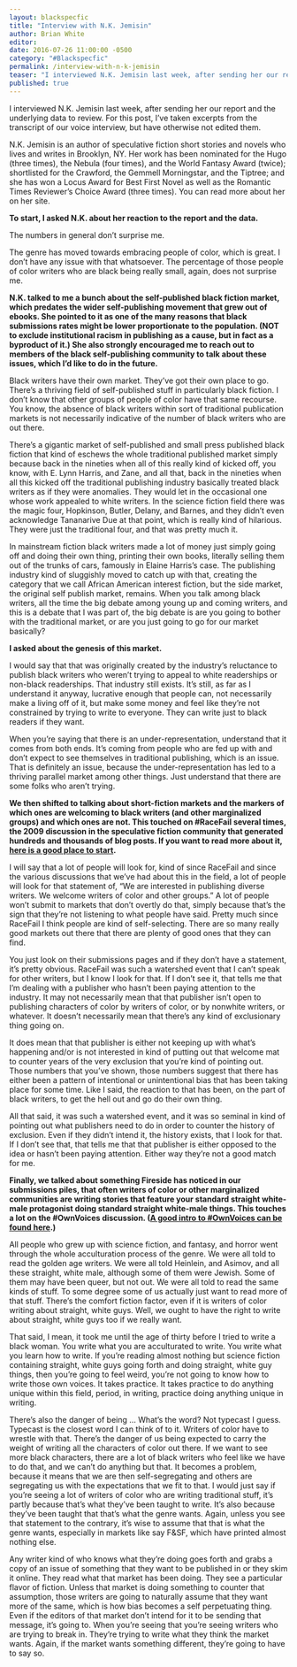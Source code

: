 ```yaml
---
layout: blackspecfic
title: "Interview with N.K. Jemisin"
author: Brian White
editor:
date: 2016-07-26 11:00:00 -0500
category: "#Blackspecfic"
permalink: /interview-with-n-k-jemisin
teaser: "I interviewed N.K. Jemisin last week, after sending her our report and the underlying data to review."
published: true
---
```


I interviewed N.K. Jemisin last week, after sending her our report and the underlying data to review. For this post, I’ve taken excerpts from the transcript of our voice interview, but have otherwise not edited them.

N.K. Jemisin is an author of speculative fiction short stories and novels who lives and writes in Brooklyn, NY. Her work has been nominated for the Hugo (three times), the Nebula (four times), and the World Fantasy Award (twice); shortlisted for the Crawford, the Gemmell Morningstar, and the Tiptree; and she has won a Locus Award for Best First Novel as well as the Romantic Times Reviewer’s Choice Award (three times). You can read more about her on her site.

**To start, I asked N.K. about her reaction to the report and the data.**

The numbers in general don’t surprise me.

The genre has moved towards embracing people of color, which is great. I don’t have any issue with that whatsoever. The percentage of those people of color writers who are black being really small, again, does not surprise me.

**N.K. talked to me a bunch about the self-published black fiction market, which predates the wider self-publishing movement that grew out of ebooks. She pointed to it as one of the many reasons that black submissions rates might be lower proportionate to the population. (NOT to exclude institutional racism in publishing as a cause, but in fact as a byproduct of it.) She also strongly encouraged me to reach out to members of the black self-publishing community to talk about these issues, which I’d like to do in the future.**

Black writers have their own market. They’ve got their own place to go. There’s a thriving field of self-published stuff in particularly black fiction. I don’t know that other groups of people of color have that same recourse. You know, the absence of black writers within sort of traditional publication markets is not necessarily indicative of the number of black writers who are out there.

There’s a gigantic market of self-published and small press published black fiction that kind of eschews the whole traditional published market simply because back in the nineties when all of this really kind of kicked off, you know, with E. Lynn Harris, and Zane, and all that, back in the nineties when all this kicked off the traditional publishing industry basically treated black writers as if they were anomalies. They would let in the occasional one whose work appealed to white writers. In the science fiction field there was the magic four, Hopkinson, Butler, Delany, and Barnes, and they didn’t even acknowledge Tananarive Due at that point, which is really kind of hilarious. They were just the traditional four, and that was pretty much it.

In mainstream fiction black writers made a lot of money just simply going off and doing their own thing, printing their own books, literally selling them out of the trunks of cars, famously in Elaine Harris’s case. The publishing industry kind of sluggishly moved to catch up with that, creating the category that we call African American interest fiction, but the side market, the original self publish market, remains. When you talk among black writers, all the time the big debate among young up and coming writers, and this is a debate that I was part of, the big debate is are you going to bother with the traditional market, or are you just going to go for our market basically?

**I asked about the genesis of this market.**

I would say that that was originally created by the industry’s reluctance to publish black writers who weren’t trying to appeal to white readerships or non-black readerships. That industry still exists. It’s still, as far as I understand it anyway, lucrative enough that people can, not necessarily make a living off of it, but make some money and feel like they’re not constrained by trying to write to everyone. They can write just to black readers if they want.

When you’re saying that there is an under-representation, understand that it comes from both ends. It’s coming from people who are fed up with and don’t expect to see themselves in traditional publishing, which is an issue. That is definitely an issue, because the under-representation has led to a thriving parallel market among other things. Just understand that there are some folks who aren’t trying.

**We then shifted to talking about short-fiction markets and the markers of which ones are welcoming to black writers (and other marginalized groups) and which ones are not. This touched on #RaceFail several times, the 2009 discussion in the speculative fiction community that generated hundreds and thousands of blog posts. If you want to read more about it, [here is a good place to start](http://fanlore.org/wiki/RaceFail_%2709).**

I will say that a lot of people will look for, kind of since RaceFail and since the various discussions that we’ve had about this in the field, a lot of people will look for that statement of, “We are interested in publishing diverse writers. We welcome writers of color and other groups.” A lot of people won’t submit to markets that don’t overtly do that, simply because that’s the sign that they’re not listening to what people have said. Pretty much since RaceFail I think people are kind of self-selecting. There are so many really good markets out there that there are plenty of good ones that they can find.

You just look on their submissions pages and if they don’t have a statement, it’s pretty obvious. RaceFail was such a watershed event that I can’t speak for other writers, but I know I look for that. If I don’t see it, that tells me that I’m dealing with a publisher who hasn’t been paying attention to the industry. It may not necessarily mean that that publisher isn’t open to publishing characters of color by writers of color, or by nonwhite writers, or whatever. It doesn’t necessarily mean that there’s any kind of exclusionary thing going on.

It does mean that that publisher is either not keeping up with what’s happening and/or is not interested in kind of putting out that welcome mat to counter years of the very exclusion that you’re kind of pointing out. Those numbers that you’ve shown, those numbers suggest that there has either been a pattern of intentional or unintentional bias that has been taking place for some time. Like I said, the reaction to that has been, on the part of black writers, to get the hell out and go do their own thing.

All that said, it was such a watershed event, and it was so seminal in kind of pointing out what publishers need to do in order to counter the history of exclusion. Even if they didn’t intend it, the history exists, that I look for that. If I don’t see that, that tells me that that publisher is either opposed to the idea or hasn’t been paying attention. Either way they’re not a good match for me.

**Finally, we talked about something Fireside has noticed in our submissions piles, that often writers of color or other marginalized communities are writing stories that feature your standard straight white-male protagonist doing standard straight white-male things. This touches a lot on the #OwnVoices discussion. ([A good intro to #OwnVoices can be found here](http://bookriot.com/2015/09/21/ownvoices-and-the-hell-of-my-own-choosing/).)**

All people who grew up with science fiction, and fantasy, and horror went through the whole acculturation process of the genre. We were all told to read the golden age writers. We were all told Heinlein, and Asimov, and all these straight, white male, although some of them were Jewish. Some of them may have been queer, but not out. We were all told to read the same kinds of stuff. To some degree some of us actually just want to read more of that stuff. There’s the comfort fiction factor, even if it is writers of color writing about straight, white guys. Well, we ought to have the right to write about straight, white guys too if we really want.

That said, I mean, it took me until the age of thirty before I tried to write a black woman. You write what you are acculturated to write. You write what you learn how to write. If you’re reading almost nothing but science fiction containing straight, white guys going forth and doing straight, white guy things, then you’re going to feel weird, you’re not going to know how to write those own voices. It takes practice. It takes practice to do anything unique within this field, period, in writing, practice doing anything unique in writing.

There’s also the danger of being … What’s the word? Not typecast I guess. Typecast is the closest word I can think of to it. Writers of color have to wrestle with that. There’s the danger of us being expected to carry the weight of writing all the characters of color out there. If we want to see more black characters, there are a lot of black writers who feel like we have to do that, and we can’t do anything but that. It becomes a problem, because it means that we are then self-segregating and others are segregating us with the expectations that we fit to that. I would just say if you’re seeing a lot of writers of color who are writing traditional stuff, it’s partly because that’s what they’ve been taught to write. It’s also because they’ve been taught that that’s what the genre wants. Again, unless you see that statement to the contrary, it’s wise to assume that that is what the genre wants, especially in markets like say F&SF, which have printed almost nothing else.

Any writer kind of who knows what they’re doing goes forth and grabs a copy of an issue of something that they want to be published in or they skim it online. They read what that market has been doing. They see a particular flavor of fiction. Unless that market is doing something to counter that assumption, those writers are going to naturally assume that they want more of the same, which is how bias becomes a self perpetuating thing. Even if the editors of that market don’t intend for it to be sending that message, it’s going to. When you’re seeing that you’re seeing writers who are trying to break in. They’re trying to write what they think the market wants. Again, if the market wants something different, they’re going to have to say so.
